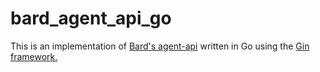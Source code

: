 # bard_agent_api_go

This is an implementation of [Bard's agent-api](https://github.com/bard-rr/agent-api) written in Go using the [Gin framework.](https://gin-gonic.com/)
